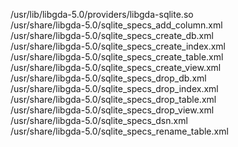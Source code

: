 /usr/lib/libgda-5.0/providers/libgda-sqlite.so  
/usr/share/libgda-5.0/sqlite\_specs\_add\_column.xml  
/usr/share/libgda-5.0/sqlite\_specs\_create\_db.xml  
/usr/share/libgda-5.0/sqlite\_specs\_create\_index.xml  
/usr/share/libgda-5.0/sqlite\_specs\_create\_table.xml  
/usr/share/libgda-5.0/sqlite\_specs\_create\_view.xml  
/usr/share/libgda-5.0/sqlite\_specs\_drop\_db.xml  
/usr/share/libgda-5.0/sqlite\_specs\_drop\_index.xml  
/usr/share/libgda-5.0/sqlite\_specs\_drop\_table.xml  
/usr/share/libgda-5.0/sqlite\_specs\_drop\_view.xml  
/usr/share/libgda-5.0/sqlite\_specs\_dsn.xml  
/usr/share/libgda-5.0/sqlite\_specs\_rename\_table.xml  
